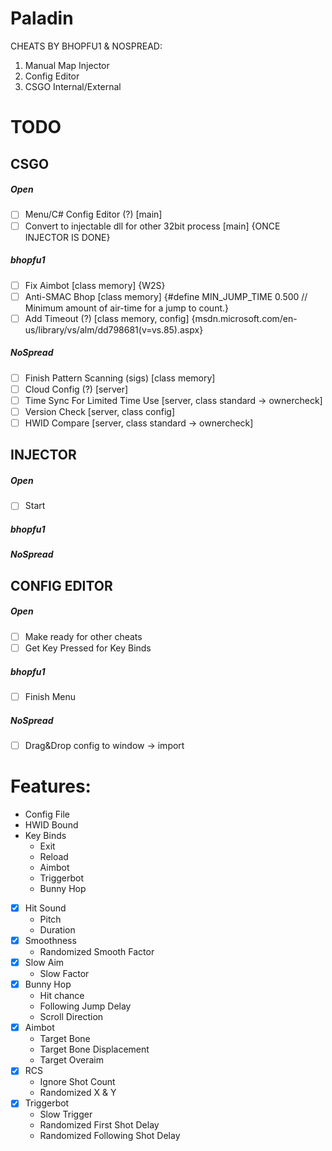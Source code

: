 # Paladin
CHEATS BY BHOPFU1 & NOSPREAD:
1. Manual Map Injector
2. Config Editor
3. CSGO Internal/External

# TODO

## CSGO

##### Open
- [ ] Menu/C# Config Editor (?) [main]
- [ ] Convert to injectable dll for other 32bit process [main] {ONCE INJECTOR IS DONE}

##### bhopfu1
- [ ] Fix Aimbot [class memory] {W2S}
- [ ] Anti-SMAC Bhop [class memory] {#define MIN_JUMP_TIME 0.500 // Minimum amount of air-time for a jump to count.}
- [ ] Add Timeout (?) [class memory, config] {msdn.microsoft.com/en-us/library/vs/alm/dd798681(v=vs.85).aspx}

##### NoSpread
- [ ] Finish Pattern Scanning (sigs) [class memory]
- [ ] Cloud Config (?) [server]
- [ ] Time Sync For Limited Time Use [server, class standard -> ownercheck]
- [ ] Version Check [server, class config]
- [ ] HWID Compare [server, class standard -> ownercheck]

## INJECTOR

##### Open
- [ ] Start

##### bhopfu1

##### NoSpread

## CONFIG EDITOR

##### Open
- [ ] Make ready for other cheats
- [ ] Get Key Pressed for Key Binds

##### bhopfu1
- [ ] Finish Menu

##### NoSpread
- [ ] Drag&Drop config to window -> import

# Features:

- Config File
- HWID Bound
- Key Binds
  - Exit
  - Reload
  - Aimbot
  - Triggerbot
  - Bunny Hop
- [x] Hit Sound
  - Pitch
  - Duration
- [x] Smoothness
  - Randomized Smooth Factor
- [x] Slow Aim
  - Slow Factor
- [x] Bunny Hop
  - Hit chance
  - Following Jump Delay
  - Scroll Direction
- [x] Aimbot
  - Target Bone
  - Target Bone Displacement
  - Target Overaim
- [x] RCS
  - Ignore Shot Count
  - Randomized X & Y
- [x] Triggerbot
  - Slow Trigger
  - Randomized First Shot Delay
  - Randomized Following Shot Delay
